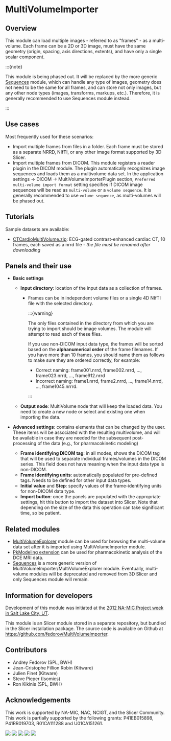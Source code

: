 # MultiVolumeImporter

## Overview

This module can load multiple images - referred to as "frames" - as a multi-volume. Each frame can be a 2D or 3D image, must have the same geometry (origin, spacing, axis directions, extents), and have only a single scalar component.

:::{note}

This module is being phased out. It will be replaced by the more generic [Sequences](sequences.md) module, which can handle any type of images, geometry does not need to be the same for all frames, and can store not only images, but any other node types (images, transforms, markups, etc.). Therefore, it is generally recommended to use Sequences module instead.

:::

## Use cases

Most frequently used for these scenarios:
- Import multiple frames from files in a folder. Each frame must be stored as a separate NRRD, NIfTI, or any other image format supported by 3D Slicer.
- Import multiple frames from DICOM. This module registers a reader plugin in the DICOM module. The plugin automatically recognizes image sequences and loads them as a multivolume data set. In the application settings -> DICOM -> MultiVolumeImporterPlugin section, `Preferred multi-volume import format` setting specifies if DICOM image sequences will be read as `multi-volume` or a `volume sequence`. It is generally recommended to use `volume sequence`, as multi-volumes will be phased out.

## Tutorials

Sample datasets are available:
- [CTCardioMultiVolume.zip](https://github.com/Slicer/SlicerDataStore/releases/download/SHA256/db316acece8767d581dcd0ec068b1f61c289d8843b932a7eecf0ef724926e3da): ECG-gated contrast-enhanced cardiac CT, 10 frames, each saved as a nrrd file - *the file must be renamed after downloading*

## Panels and their use

- **Basic settings**
  - **Input directory**: location of the input data as a collection of frames.
    - Frames can be in independent volume files or a single 4D NIfTI file with the selected directory.

        :::{warning}

        The only files contained in the directory from which you are trying to import should be image volumes. The module will attempt to read each of these files.

        If you use non-DICOM input data type, the frames will be sorted based on the **alphanumerical order** of the frame filenames. If you have more than 10 frames, you should name them as follows to make sure they are ordered correctly, for example:

        - Correct naming: frame001.nrrd, frame002.nrrd, ..., frame023.nrrd, ..., frame912.nrrd
        - Incorrect naming: frame1.nrrd, frame2.nrrd, ..., frame14.nrrd, ..., frame1045.nrrrd.

        :::

  - **Output node**: MultiVolume node that will keep the loaded data. You need to create a new node or select and existing one when importing the data.

- **Advanced settings**: contains elements that can be changed by the user. These items will be associated with the resulting multivolume, and will be available in case they are needed for the subsequent post-processing of the data (e.g., for pharmacokinetic modeling)
  - **Frame identifying DICOM tag**: in all modes, shows the DICOM tag that will be used to separate individual frames/volumes in the DICOM series. This field does not have meaning when the input data type is non-DICOM.
  - **Frame identifying units**: automatically populated for pre-defined tags. Needs to be defined for other input data types.
  - **Initial value** and **Step**: specify values of the frame-identifying units for non-DICOM data type.
  - **Import button**: once the panels are populated with the appropriate settings, hit this button to import the dataset into Slicer. Note that depending on the size of the data this operation can take significant time, so be patient.

## Related modules

- [MultiVolumeExplorer](multivolumeexplorer.md) module can be used for browsing the multi-volume data set after it is imported using MultiVolumeImporter module.
- [PkModeling extension](http://qiicr.org/tool/PkModeling/) can be used for pharmacokinetic analysis of the DCE MRI data.
- [Sequences](sequences.md) is a more generic version of MultiVolumeImporter/MultiVolumeExplorer module. Eventually, multi-volume modules will be deprecated and removed from 3D Slicer and only Sequences module will remain.

## Information for developers

Development of this module was initiated at the [2012 NA-MIC Project week in Salt Lake City, UT](https://www.na-mic.org/wiki/2012_Project_Week:4DImageSlicer4).

This module is an Slicer module stored in a separate repository, but bundled in the Slicer installation package. The source code is available on Github at <https://github.com/fedorov/MultiVolumeImporter>.

## Contributors

- Andrey Fedorov (SPL, BWH)
- Jean-Cristophe Fillion Robin (Kitware)
- Julien Finet (Kitware)
- Steve Pieper (Isomics)
- Ron Kikinis (SPL, BWH)

## Acknowledgements

This work is supported by NA-MIC, NAC, NCIGT, and the Slicer Community. This work is partially supported by the following grants: P41EB015898, P41RR019703, R01CA111288 and U01CA151261.

![](https://github.com/Slicer/Slicer/releases/download/docs-resources/logo_ncigt.png)
![](https://github.com/Slicer/Slicer/releases/download/docs-resources/logo_namic.png)
![](https://github.com/Slicer/Slicer/releases/download/docs-resources/logo_spl.png)
![](https://github.com/Slicer/Slicer/releases/download/docs-resources/logo_kitware.png)
![](https://github.com/Slicer/Slicer/releases/download/docs-resources/logo_nac.png)
